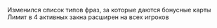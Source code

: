 
Изменился список типов фраз, за которые даются бонусные карты
Лимит в 4 активных закна расширен на всех игроков